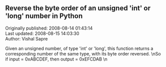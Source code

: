 ## Reverse the byte order of an unsigned 'int' or 'long' number in Python  
Originally published: 2008-08-14 01:43:14  
Last updated: 2008-08-15 14:03:30  
Author: Vishal Sapre  
  
Given an unsigned number, of type 'int' or 'long', this function returns a corresponding number of the same type, with its byte order reversed.\nSo if input = 0xABCDEF, then output = 0xEFCDAB\n